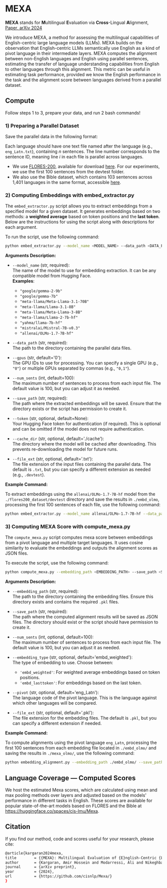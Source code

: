 # MEXA
__MEXA__ stands for **M**ultilingual **E**valuation via **Cross**-Lingual **A**lignment, [Paper, arXiv 2024](https://arxiv.org/abs/24xx.xxxxx)

We introduce MEXA, a method for assessing the multilingual capabilities of English-centric large language models (LLMs). MEXA builds on the observation that English-centric LLMs semantically use English as a kind of pivot language in their intermediate layers. MEXA computes the alignment between non-English languages and English using parallel sentences, estimating the transfer of language understanding capabilities from English to other languages through this alignment. This metric can be useful in estimating task performance, provided we know the English performance in the task and the alignment score between languages derived from a parallel dataset.

## Compute

Follow steps 1 to 3, prepare your data, and run 2 bash commands!

### 1) Preparing a Parallel Dataset

Save the parallel data in the following format:

Each language should have one text file named after the language (e.g., `eng_Latn.txt`), containing $n$ sentences. The line number corresponds to the sentence ID, meaning line $i$ in each file is parallel across languages.

- We use [FLORES-200](https://github.com/facebookresearch/flores/blob/main/flores200/README.md), available for download [here](https://tinyurl.com/flores200dataset). For our experiments, we use the first 100 sentences from the devtest folder.
- We also use the Bible dataset, which contains 103 sentences across 1,401 languages in the same format, accessible [here](https://huggingface.co/datasets/cis-lmu/sPBC).

### 2) Computing Embeddings with embed_extractor.py

The `embed_extractor.py` script allows you to extract embeddings from a specified model for a given dataset. 
It generates embeddings based on two methods: a __weighted average__ based on token positions and the __last token__.
Below are the instructions for using the script along with descriptions for each argument.

To run the script, use the following command:

```bash
python embed_extractor.py --model_name <MODEL_NAME> --data_path <DATA_PATH> --gpus <GPU_IDS> --num_sents <NUM_SENTENCES> --save_path <SAVE_PATH> --cache_dir <CACHE_DIR> --file_ext <FILE_EXTENSION> --token <HUGGING_FACE_TOKEN>
```

__Arguments Description:__

- `--model_name` (str, required):  
  The name of the model to use for embedding extraction. It can be any compatible model from Hugging Face.  
  **Examples**:
  - `"google/gemma-2-9b"`
  - `"google/gemma-7b"`
  - `"meta-llama/Meta-Llama-3.1-70B"`
  - `"meta-llama/Llama-3.1-8B"`
  - `"meta-llama/Meta-Llama-3-8B"`
  - `"meta-llama/Llama-2-7b-hf"`
  - `"yahma/llama-7b-hf"` 
  - `"mistralai/Mistral-7B-v0.3"`
  - `"allenai/OLMo-1.7-7B-hf"`


- `--data_path` (str, required):  
  The path to the directory containing the parallel data files.

- `--gpus` (str, default='0'):  
  The GPU IDs to use for processing. You can specify a single GPU (e.g., `"0"`) or multiple GPUs separated by commas (e.g., `"0,1"`).

- `--num_sents` (int, default=100):  
  The maximum number of sentences to process from each input file. The default value is 100, but you can adjust it as needed.

- `--save_path` (str, required):  
  The path where the extracted embeddings will be saved. Ensure that the directory exists or the script has permission to create it.

- `--token` (str, optional, default=None):  
  Your Hugging Face token for authentication (if required). This is optional and can be omitted if the model does not require authentication.

- `--cache_dir` (str, optional, default='./cache'):  
  The directory where the model will be cached after downloading. This prevents re-downloading the model for future runs.

- `--file_ext` (str, optional, default='.txt'):  
  The file extension of the input files containing the parallel data. The default is `.txt`, but you can specify a different extension as needed (e.g., `.devtest`).

__Example Command:__

To extract embeddings using the `allenai/OLMo-1.7-7B-hf` model from the `./flores200_dataset/devtest` directory and save the results in `./embd_olmo`, processing the first 100 sentences of each file, use the following command:

```bash
python embed_extractor.py --model_name allenai/OLMo-1.7-7B-hf --data_path ./flores200_dataset/devtest --gpus '0' --num_sents 100 --save_path ./embd_olmo/ --cache_dir ./cache/ --file_ext .devtest
```


### 3) Computing MEXA Score with compute_mexa.py


The `compute_mexa.py` script computes mexa score between embeddings from a pivot language and multiple target languages. It uses cosine similarity to evaluate the embeddings and outputs the alignment scores as JSON files.

To execute the script, use the following command:

```bash
python compute_mexa.py --embedding_path <EMBEDDING_PATH> --save_path <SAVE_PATH> --num_sents <NUM_SENTENCES> --embedding_type <EMBEDDING_TYPE> --pivot <PIVOT_LANG> --file_ext <FILE_EXTENSION>
```

__Arguments Description:__

- `--embedding_path` (str, required):  
  The path to the directory containing the embedding files. Ensure this directory exists and contains the required `.pkl` files.

- `--save_path` (str, required):  
  The path where the computed alignment results will be saved as JSON files. The directory should exist or the script should have permission to create it.

- `--num_sents` (int, optional, default=100):  
  The maximum number of sentences to process from each input file. The default value is 100, but you can adjust it as needed.

- `--embedding_type` (str, optional, default='embd_weighted'):  
  The type of embedding to use. Choose between:
  - `'embd_weighted'`: For weighted average embeddings based on token positions.
  - `'embd_lasttoken'`: For embeddings based on the last token.

- `--pivot` (str, optional, default='eng_Latn'):  
  The language code of the pivot language. This is the language against which other languages will be compared.

- `--file_ext` (str, optional, default='.pkl'):  
  The file extension for the embedding files. The default is `.pkl`, but you can specify a different extension if needed.

__Example Command:__

To compute alignments using the pivot language `eng_Latn`, processing the first 100 sentences from each embedding file located in `./embd_olmo/` and saving the results in `./mexa_olmo/`, use the following command:

```bash
python embedding_alignment.py --embedding_path ./embd_olmo/ --save_path ./mexa_olmo/ --num_sents 100 --embedding_type embd_weighted --pivot eng_Latn --file_ext .pkl
```

## Language Coverage — Computed Scores

We host the estimated Mexa scores, which are calculated using mean and max pooling methods over layers and adjusted based on the models' performance in different tasks in English. These scores are available for popular state-of-the-art models based on FLORES and the Bible at https://huggingface.co/spaces/cis-lmu/Mexa.

## Citation

If you find our method, code and scores useful for your research, please cite:

```bash
@article{kargaran2024mexa,
title        = {{MEXA}: Multilingual Evaluation of {E}nglish-Centric {LLMs} via Cross-Lingual Alignment},
author       = {Kargaran, Amir Hossein and Modarressi, Ali and Nikeghbal, Nafiseh  and Diesner, Jana and Yvon, François and Schütze, Hinrich},
journal      = {arXiv preprint},
year         = {2024},
url          = {https://github.com/cisnlp/Mexa/}
}
```
